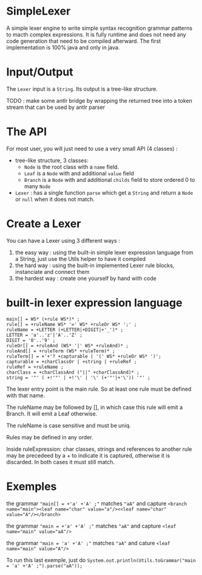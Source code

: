 # SimpleLexer
A simple lexer engine to write simple syntax recognition grammar patterns to macth complex expressions. It is fully runtime and does not need any code generation that need to be compiled afterward. The first implementation is 100% java and only in java.

# Input/Output
The `Lexer` input is a `String`. Its output is a tree-like structure.

TODO : make some antlr bridge by wrapping the returned tree into a token stream that can be used by antlr parser

# The API
For most user, you will just need to use a very small API (4 classes) :
* tree-like structure, 3 classes:
  * `Node` is the root class with a `name` field.
  * `Leaf` is a `Node` with and additional `value` field
  * `Branch` is a `Node` with and additional `childs` field to store ordered 0 to many `Node`
* `Lexer` : has a single function `parse` which get a `String` and return a `Node` or `null` when it does not match.

# Create a Lexer
You can have a Lexer using 3 different ways :
  1. the easy way : using the built-in simple lexer expression language from a String, just use the Utils helper to have it compiled 
  2. the hard way : using the built-in implemented Lexer rule blocks, instanciate and connect them
  3. the hardest way : create one yourself by hand with code

# built-in lexer expression language
    main[] = WS* (+rule WS*)* ;
    rule[] = +ruleName WS* '=' WS* +ruleOr WS* ';' ;
    ruleName = +LETTER (+LETTER|+DIGIT|+'_')* ;
    LETTER = 'a'..'z'|'A'..'Z' ;
    DIGIT = '0'..'9' ;
    ruleOr[] = +ruleAnd (WS* '|' WS* +ruleAnd)* ;
    ruleAnd[] = +ruleTerm (WS* +ruleTerm)* ;
    ruleTerm[] = +'+'? +capturable | '(' WS* +ruleOr WS* ')';
    capturable = +charClassOr | +string | +ruleRef ;
    ruleRef = +ruleName ;
    charClass = +charClassAnd ("||" +charClassAnd)* ;
    string = '"' ( +!'"' | +!'\' | '\' (+'"'|+'\')) '"' ;

The lexer entry point is the main rule. So at least one rule must be defined with that name.

The ruleName may be followed by [], in which case this rule will emit a Branch. It will emit a Leaf otherwise.

The ruleName is case sensitive and must be uniq.

Rules may be defined in any order.

Inside ruleExpression: char classes, strings and references to another rule may be precedeed by a + to indicate it is captured, otherwise it is discarded. In both cases it must still match.

# Exemples
the grammar `"main[] = +'a' +'A' ;"` matches `"aA"` and capture `<branch name="main"><leaf name="char" value="a"/><<leaf name="char" value="A"/></branch>`

the grammar `"main = +'a' +'A' ;"` matches `"aA"` and capture `<leaf name="main" value="aA"/>`

the grammar `"main = 'a' +'A' ;"` matches `"aA"` and cature `<leaf name="main" value="A"/>`

To run this last exemple, just do `System.out.println(Utils.toGrammar("main = 'a' +'A' ;").parse("aA"));`
